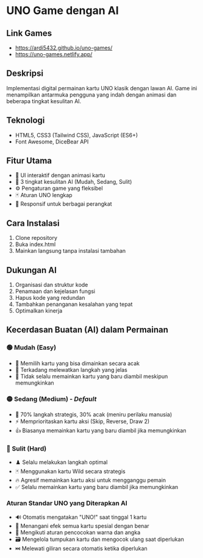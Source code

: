 # UNO Game dengan AI

## Link Games
- https://ardi5432.github.io/uno-games/
- https://uno-games.netlify.app/

## Deskripsi
Implementasi digital permainan kartu UNO klasik dengan lawan AI. Game ini menampilkan antarmuka pengguna yang indah dengan animasi dan beberapa tingkat kesulitan AI.

## Teknologi
- HTML5, CSS3 (Tailwind CSS), JavaScript (ES6+)
- Font Awesome, DiceBear API

## Fitur Utama
- 🎨 UI interaktif dengan animasi kartu
- 🤖 3 tingkat kesulitan AI (Mudah, Sedang, Sulit)
- ⚙️ Pengaturan game yang fleksibel
- 🃏 Aturan UNO lengkap
- 📱 Responsif untuk berbagai perangkat

## Cara Instalasi
1. Clone repository
2. Buka index.html
3. Mainkan langsung tanpa instalasi tambahan

## Dukungan AI
1. Organisasi dan struktur kode
2. Penamaan dan kejelasan fungsi
3. Hapus kode yang redundan
4. Tambahkan penanganan kesalahan yang tepat
5. Optimalkan kinerja

## Kecerdasan Buatan (AI) dalam Permainan
### 🟢 Mudah (Easy)
- 🎲 Memilih kartu yang bisa dimainkan secara acak
- 🤔 Terkadang melewatkan langkah yang jelas
- 🙅 Tidak selalu memainkan kartu yang baru diambil meskipun memungkinkan

### 🟡 Sedang (Medium) - *Default*
- 🧠 70% langkah strategis, 30% acak (meniru perilaku manusia)
- ⚡ Memprioritaskan kartu aksi (Skip, Reverse, Draw 2)
- 👍 Biasanya memainkan kartu yang baru diambil jika memungkinkan

### 🔴 Sulit (Hard)
- ♟️ Selalu melakukan langkah optimal
- 🃏 Menggunakan kartu Wild secara strategis
- 🔥 Agresif memainkan kartu aksi untuk mengganggu pemain
- ✅ Selalu memainkan kartu yang baru diambil jika memungkinkan

### Aturan Standar UNO yang Diterapkan AI
- 🔊 Otomatis mengatakan "UNO!" saat tinggal 1 kartu
- 🎯 Menangani efek semua kartu spesial dengan benar
- 🔄 Mengikuti aturan pencocokan warna dan angka
- 🗃️ Mengelola tumpukan kartu dan mengocok ulang saat diperlukan
- ⏭️ Melewati giliran secara otomatis ketika diperlukan
